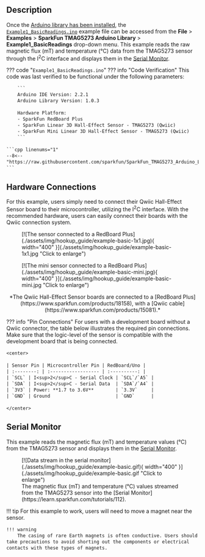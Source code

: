 ## Description
Once the [Arduino library has been installed](../software_overview/#sparkfun-TMAG5273-arduino-library), the [`Example1_BasicReadings.ino`](https://github.com/sparkfun/SparkFun_TMAG5273_Arduino_Library/blob/main/examples/Example1_BasicReadings) example file can be accessed from the **File** > **Examples** > **SparkFun TMAG5273 Arduino Library** > **Example1_BasicReadings** drop-down menu. This example reads the raw magnetic flux (mT) and temperature (&deg;C) data from the TMAG5273 sensor through the I<sup>2</sup>C interface and displays them in the [Serial Monitor](https://learn.sparkfun.com/tutorials/112).

??? code "`Example1_BasicReadings.ino`"
	??? info "Code Verification"
		This code was last verified to be functional under the following parameters:

		```
		Arduino IDE Version: 2.2.1
		Arduino Library Version: 1.0.3

		Hardware Platform:
		- SparkFun RedBoard Plus
		- SparkFun Linear 3D Hall-Effect Sensor - TMAG5273 (Qwiic)
		- SparkFun Mini Linear 3D Hall-Effect Sensor - TMAG5273 (Qwiic)
		```

	```cpp linenums="1"
	--8<-- "https://raw.githubusercontent.com/sparkfun/SparkFun_TMAG5273_Arduino_Library/main/examples/Example1_BasicReadings/Example1_BasicReadings.ino"
	```


## Hardware Connections
For this example, users simply need to connect their Qwiic Hall-Effect Sensor board to their microcontroller, utilizing the I<sup>2</sup>C interface. With the recommended hardware, users can easily connect their boards with the Qwiic connection system.

<div class="grid" markdown>

<div markdown>
<figure markdown>
[![The sensor connected to a RedBoard Plus](./assets/img/hookup_guide/example-basic-1x1.jpg){ width="400" }](./assets/img/hookup_guide/example-basic-1x1.jpg "Click to enlarge")
</figure>
</div>

<div markdown>
<figure markdown>
[![The mini sensor connected to a RedBoard Plus](./assets/img/hookup_guide/example-basic-mini.jpg){ width="400" }](./assets/img/hookup_guide/example-basic-mini.jpg "Click to enlarge")
</figure>
</div>

</div>

<center>
*The Qwiic Hall-Effect Sensor boards are connected to a [RedBoard Plus](https://www.sparkfun.com/products/18158), with a [Qwiic cable](https://www.sparkfun.com/products/15081).*
</center>

??? info "Pin Connections"
	For users with a development board without a Qwiic connector, the table below illustrates the required pin connections. Make sure that the logic-level of the sensor is compatible with the development board that is being connected.

	<center>

	| Sensor Pin | Microcontroller Pin | RedBoard/Uno |
	| :--------: | :------------------ | :----------: |
	| `SCL` | I<sup>2</sup>C - Serial Clock | `SCL`/`A5` |
	| `SDA` | I<sup>2</sup>C - Serial Data  | `SDA`/`A4` |
	| `3V3` | Power: **1.7 to 3.6V**        | `3.3V`     |
	| `GND` | Ground                        | `GND`      |

	</center>

## Serial Monitor
This example reads the magnetic flux (mT) and temperature values (&deg;C) from the TMAG5273 sensor and displays them in the [Serial Monitor](https://learn.sparkfun.com/tutorials/112).

<figure markdown>
[![Data stream in the serial monitor](./assets/img/hookup_guide/example-basic.gif){ width="400" }](./assets/img/hookup_guide/example-basic.gif "Click to enlarge")
<figcaption markdown>
The magnetic flux (mT) and temperature (&deg;C) values streamed from the TMAG5273 sensor into the [Serial Monitor](https://learn.sparkfun.com/tutorials/112).
</figcaption>
</figure>

!!! tip
	For this example to work, users will need to move a magnet near the sensor.

	!!! warning
		The casing of rare Earth magnets is often conductive. Users should take precautions to avoid shorting out the components or electrical contacts with these types of magnets.
